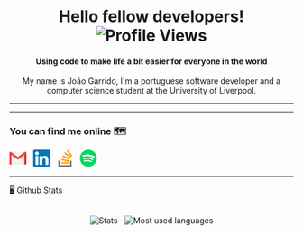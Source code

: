 <h1 align="center"> Hello fellow developers! <img alt="Profile Views" height="18px" src="https://komarev.com/ghpvc/?username=joaogarrido98&label=Profile%20views&color=orange&style=flat"/></h1>
<h4 align="center">Using code to make life a bit easier for everyone in the world</h4>
<p align="center">My name is João Garrido, I'm a portuguese software developer and a computer science student at the University of Liverpool. </p>

---
<!--
### Top Languages and Frameworks:
<p align="center">
  <img alt="Kotlin" height="30em" src="https://github.com/joaogarrido98/joaogarrido98/blob/main/resources/kotlin.svg?raw=true" />
  <img alt="Java" height="30em" src="https://github.com/joaogarrido98/joaogarrido98/blob/main/resources/java.svg?raw=true" />
  <img alt="Ktor" height="30em" src="https://github.com/joaogarrido98/joaogarrido98/blob/main/resources/ktor.svg?raw=true" />
  <img alt="JavaScript" height="30em" src="https://github.com/joaogarrido98/joaogarrido98/blob/main/resources/javasricpt.svg?raw=true" />
  <img alt="Haskell" height="30em" src="https://github.com/joaogarrido98/joaogarrido98/blob/main/resources/haskell.svg?raw=true" />
  <img alt="PHP" height="30em" src="https://github.com/joaogarrido98/joaogarrido98/blob/main/resources/php.svg?raw=true" />
  <img alt="SQL" height="30em" src="https://github.com/joaogarrido98/joaogarrido98/blob/main/resources/sql.svg?raw=true" />
  <img alt="Firebase" height="30em" src="https://github.com/joaogarrido98/joaogarrido98/blob/main/resources/kotlin.svg?raw=true" />
  <img alt="Bootstrap" height="30em" src="https://github.com/joaogarrido98/joaogarrido98/blob/main/resources/bootstrap.svg?raw=true" />
</p>

### Tools:
<p align="center">
  <img alt="VS Code" height="30em" src="https://github.com/joaogarrido98/joaogarrido98/blob/main/resources/vscode.svg?raw=true" />
  <img alt="Android Studio" height="30em" src="https://github.com/joaogarrido98/joaogarrido98/blob/main/resources/android.svg?raw=true" />
  <img alt="IntelliJ IDEA" height="30em" src="https://github.com/joaogarrido98/joaogarrido98/blob/main/resources/intelli.svg?raw=true" />
  <img alt="Postman" height="30em" src="https://github.com/joaogarrido98/joaogarrido98/blob/main/resources/postman.svg?raw=true" />
</p>
-->
---

### You can find me online 🗺️

[<img alt="João | Gmail" height="30em" src="https://github.com/joaogarrido98/joaogarrido98/blob/main/resources/gmail.svg?raw=true" />][mail] &nbsp;
[<img alt="João | LinkedIn" height="30em" src="https://github.com/joaogarrido98/joaogarrido98/blob/main/resources/linkedin.svg?raw=true" />][linkedin] &nbsp;
[<img alt="João | StackOverflow" height="30em" src="https://github.com/joaogarrido98/joaogarrido98/blob/main/resources/stack-overflow.svg?raw=true" />][stackoverflow] &nbsp;
[<img alt="João | Spotify" height="30em" src="https://github.com/joaogarrido98/joaogarrido98/blob/main/resources/spotify.svg?raw=true" />][spotify] &nbsp;


[portfolio]: https://joaogarrido.github.io/joao-garrido/
[mail]:mailto:joao.melo.garrido@gmail.com
[linkedin]: https://www.linkedin.com/in/jo%C3%A3o-garrido-40098a133/
[stackoverflow]: https://stackoverflow.com/users/12801831/jo%c3%a3o-garrido
[spotify]: https://open.spotify.com/user/21swkzdu5sl6wzzxblc43zf3y

---
  <summary>🖥️ Github Stats</b></summary>
  <br />
  <p align="center">
    <img alt="Stats" height="185em" src="https://github-readme-stats.vercel.app/api?username=joaogarrido98&count_private=true&show_icons=true&theme=slateorange" />
    &nbsp
    <img alt="Most used languages" height="185em" src="https://github-readme-stats.vercel.app/api/top-langs/?username=joaogarrido98&count_private=true&show_icons=true&layout=compact&langs_count=8&theme=slateorange" />
  </p>


